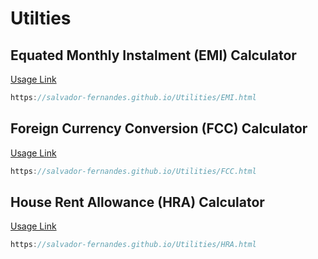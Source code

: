 # Utilties

## Equated Monthly Instalment (EMI) Calculator 
[Usage Link](https://salvador-fernandes.github.io/Utilities/EMI.html)
```js
https://salvador-fernandes.github.io/Utilities/EMI.html
```

## Foreign Currency Conversion (FCC) Calculator 
[Usage Link](https://salvador-fernandes.github.io/Utilities/FCC.html)
```js
https://salvador-fernandes.github.io/Utilities/FCC.html
```

## House Rent Allowance (HRA) Calculator 
[Usage Link](https://salvador-fernandes.github.io/Utilities/HRA.html)
```js
https://salvador-fernandes.github.io/Utilities/HRA.html
```


